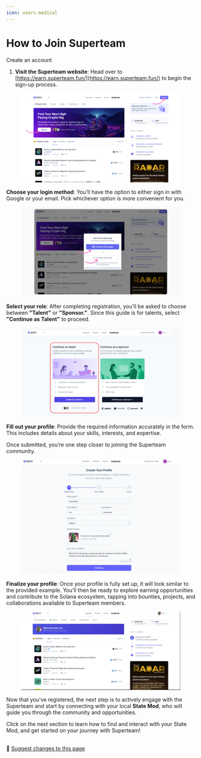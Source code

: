 ```yaml
---
icon: users-medical
---
```


# How to Join Superteam

Create an account

1. **Visit the Superteam website**: Head over to [https://earn.superteam.fun/](https://earn.superteam.fun/) to begin the sign-up process.

<figure><img src="../.gitbook/assets/Signup.png" alt=""><figcaption></figcaption></figure>

**Choose your login method**: You’ll have the option to either sign in with Google or your email. Pick whichever option is more convenient for you.

<figure><img src="../.gitbook/assets/signup modal.png" alt=""><figcaption></figcaption></figure>

**Select your role**: After completing registration, you’ll be asked to choose between **"Talent"** or **"Sponsor."**. Since this guide is for talents, select **"Continue as Talent"** to proceed.

<figure><img src="../.gitbook/assets/talent.png" alt=""><figcaption></figcaption></figure>

**Fill out your profile**: Provide the required information accurately in the form. This includes details about your skills, interests, and expertise.&#x20;

Once submitted, you’re one step closer to joining the Superteam community.

<figure><img src="../.gitbook/assets/image (9) (1).png" alt=""><figcaption></figcaption></figure>

**Finalize your profile**: Once your profile is fully set up, it will look similar to the provided example. You’ll then be ready to explore earning opportunities and contribute to the Solana ecosystem, tapping into bounties, projects, and collaborations available to Superteam members.

<figure><img src="../.gitbook/assets/image (10) (1).png" alt=""><figcaption></figcaption></figure>

Now that you’ve registered, the next step is to actively engage with the Superteam and start by connecting with your local **State Mod**, who will guide you through the community and opportunities.

Click on the next section to learn how to find and interact with your State Mod, and get started on your journey with Superteam!

\
:link: [Suggest changes to this page](how-to-join-superteam.md)
